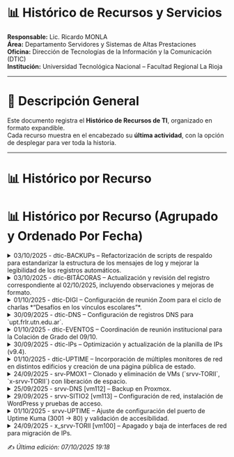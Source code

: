 # 📊 Histórico de Recursos y Servicios

**Responsable:** Lic. Ricardo MONLA  
**Área:** Departamento Servidores y Sistemas de Altas Prestaciones  
**Oficina:** Dirección de Tecnologías de la Información y la Comunicación (DTIC)  
**Institución:** Universidad Tecnológica Nacional – Facultad Regional La Rioja  

---

# 📘 Descripción General

Este documento registra el **Histórico de Recursos de TI**, organizado en formato expandible.  
Cada recurso muestra en el encabezado su **última actividad**, con la opción de desplegar para ver toda la historia.  

---

# 📊 Histórico por Recurso



# 📊 Histórico por Recurso (Agrupado y Ordenado Por Fecha)

<details>
<summary>03/10/2025 - dtic-BACKUPs – Refactorización de scripts de respaldo para estandarizar la estructura de los mensajes de log y mejorar la legibilidad de los registros automáticos.</summary>

- ⚙️ **03/10/2025** – Refactorización de scripts de respaldo para estandarizar la estructura de los mensajes de log y mejorar la legibilidad de los registros automáticos.  

</details>

<details>
<summary>03/10/2025 - dtic-BITÁCORAS – Actualización y revisión del registro correspondiente al 02/10/2025, incluyendo observaciones y mejoras de formato.</summary>

- 🗂️ **03/10/2025** – Actualización y revisión del registro correspondiente al 02/10/2025, incluyendo observaciones y mejoras de formato.  
- 🗂️ **01/10/2025** – Reorganización del formato de la bitácora para un mejor seguimiento histórico.  
- ⚙️ **30/09/2025** – Actualización de registros internos y limpieza de entradas duplicadas.  

</details>

<details>
<summary>01/10/2025 - dtic-DIGI – Configuración de reunión Zoom para el ciclo de charlas *“Desafíos en los vínculos escolares”*.</summary>

- 💻 **01/10/2025** – Configuración de reunión Zoom para el ciclo de charlas *“Desafíos en los vínculos escolares”*.  
- ⚙️ **30/09/2025** – Carga de datos de reuniones en la planilla de captación.  
- ⚙️ **29/09/2025** – Control de grabaciones, envío de material, actualización de planilla y automatización con Zapier.  

</details>

<details>
<summary>30/09/2025 - dtic-DNS – Configuración de registros DNS para `upt.frlr.utn.edu.ar`.</summary>

- 🌐 **30/09/2025** – Configuración de registros DNS para `upt.frlr.utn.edu.ar`.  
- 🌐 **29/09/2025** – Configuración de registros DNS para `s2.frlr.utn.edu.ar`.  

</details>

<details>
<summary>01/10/2025 - dtic-EVENTOS – Coordinación de reunión institucional para la Colación de Grado del 09/10.</summary>

- 🗓️ **01/10/2025** – Coordinación de reunión institucional para la Colación de Grado del 09/10.  
- ⚙️ **30/09/2025** – Apoyo en el armado de equipos para eventos académicos.  

</details>

<details>
<summary>30/09/2025 - dtic-IPs – Optimización y actualización de la planilla de IPs (v9.4).</summary>

- ⚙️ **30/09/2025** – Optimización y actualización de la planilla de IPs (v9.4).  
- ⚙️ **24/09/2025** – Actualización del inventario de IPs.  

</details>

<details>
<summary>01/10/2025 - dtic-UPTIME – Incorporación de múltiples monitores de red en distintos edificios y creación de una página pública de estado.</summary>

- ⚙️ **01/10/2025** – Incorporación de múltiples monitores de red en distintos edificios y creación de una página pública de estado.  
- ⚙️ **30/09/2025** – Incorporación de nuevos monitores de control.  

</details>

<details>
<summary>24/09/2025 - srv-PMOX1 – Clonado y eliminación de VMs (`srvv-TORII`, `x-srvv-TORII`) con liberación de espacio.</summary>

- ⚙️ **24/09/2025** – Clonado y eliminación de VMs (`srvv-TORII`, `x-srvv-TORII`) con liberación de espacio.  
- ⚙️ **23/09/2025** – Control de VMs, detección de consumo elevado de memoria en `srv-TORII`.  
- 🗄️ **21/09/2025** – Realización de 3 backups (`DB01`, `WEB01`, `APP01`).  

</details>

<details>
<summary>25/09/2025 - srvv-DNS [vm112] – Backup en Proxmox.</summary>

- 🗄️ **25/09/2025** – Backup en Proxmox.  
- ⚙️ **24/09/2025** – Migración de servicios DNS, despliegue en Docker y configuración de red con gateway persistente.  
- 💻 **23/09/2025** – Preparación de nueva VM Debian 12, instalación de dependencias y configuración de red estática.  

</details>

<details>
<summary>29/09/2025 - srvv-SITIO2 [vm113] – Configuración de red, instalación de WordPress y pruebas de acceso.</summary>

- 🌐 **29/09/2025** – Configuración de red, instalación de WordPress y pruebas de acceso.  

</details>

<details>
<summary>01/10/2025 - srvv-UPTIME – Ajuste de configuración del puerto de Uptime Kuma (3001 → 80) y validación de accesibilidad.</summary>

- ⚙️ **01/10/2025** – Ajuste de configuración del puerto de Uptime Kuma (3001 → 80) y validación de accesibilidad.  
- ⚙️ **30/09/2025** – Incorporación de nuevos monitores de control.  

</details>

<details>
<summary>24/09/2025 - x_srvv-TORII [vm100] – Apagado y baja de interfaces de red para migración de IPs.</summary>

- ⚙️ **24/09/2025** – Apagado y baja de interfaces de red para migración de IPs.  
- ⚙️ **23/09/2025** – Actualización de sistema operativo, error en `update-initramfs`, intento de restauración con backup y migración posterior a `srvv-DNS [vm112]`.  

</details>

✍️ *Última edición: 07/10/2025 19:18*
